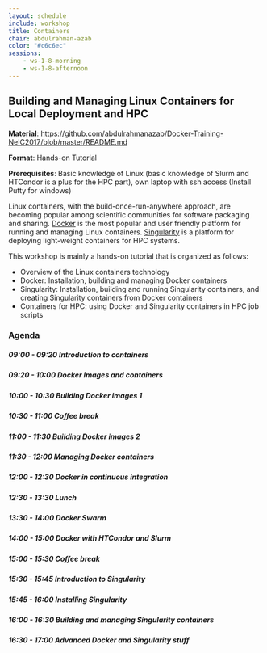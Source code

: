 ```yaml
---
layout: schedule
include: workshop
title: Containers
chair: abdulrahman-azab
color: "#c6c6ec"
sessions:
    - ws-1-8-morning
    - ws-1-8-afternoon
---
```


## Building and Managing Linux Containers for Local Deployment and HPC

**Material**: https://github.com/abdulrahmanazab/Docker-Training-NeIC2017/blob/master/README.md

**Format**: Hands-on Tutorial

**Prerequisites**: Basic knowledge of Linux (basic knowledge of Slurm and HTCondor
is a plus for the HPC part), own laptop with ssh access (Install Putty for
windows)

Linux containers, with the build-once-run-anywhere approach, are becoming
popular among scientific communities for software packaging and sharing.
[Docker](https://www.docker.com/) is the most popular and user friendly platform
for running and managing Linux containers.
[Singularity](http://singularity.lbl.gov/) is a platform for deploying
light-weight containers for HPC systems.

This workshop is mainly a hands-on tutorial that is organized as follows:

- Overview of the Linux containers technology
- Docker: Installation, building and managing Docker containers
- Singularity: Installation, building and running Singularity containers, and creating Singularity containers from Docker containers
- Containers for HPC: using Docker and Singularity containers in HPC job scripts

### Agenda

##### 09:00 - 09:20 Introduction to containers

##### 09:20 - 10:00 Docker Images and containers

##### 10:00 - 10:30 Building Docker images 1

##### 10:30 - 11:00 _Coffee break_

##### 11:00 - 11:30 Building Docker images 2

##### 11:30 - 12:00 Managing Docker containers

##### 12:00 - 12:30 Docker in continuous integration

##### 12:30 - 13:30 _Lunch_

##### 13:30 - 14:00 Docker Swarm

##### 14:00 - 15:00 Docker with HTCondor and Slurm

##### 15:00 - 15:30 _Coffee break_

##### 15:30 - 15:45 Introduction to Singularity

##### 15:45 - 16:00 Installing Singularity

##### 16:00 - 16:30 Building and managing Singularity containers

##### 16:30 - 17:00 Advanced Docker and Singularity stuff
